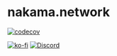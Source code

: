 # nakama.network

[![codecov](https://codecov.io/gh/NakamaNetwork/nakama.network/branch/main/graph/badge.svg?token=nCaIJF67SV)](https://codecov.io/gh/NakamaNetwork/nakama.network)

[![ko-fi](https://ko-fi.com/img/githubbutton_sm.svg)](https://ko-fi.com/O5O032WGT) [![Discord](https://dcbadge.vercel.app/api/server/vtAeMas)](https://discord.gg/vtAeMas)